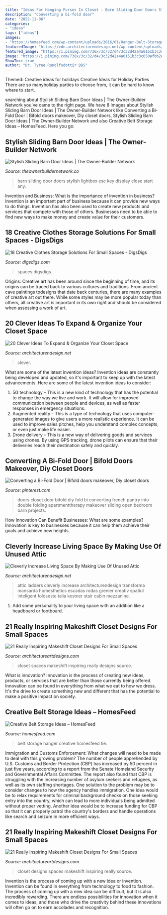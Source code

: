 ```yaml
---
title: "Ideas For Hanging Purses In Closet - Barn Sliding Door Doors Stylish Lightbox Esc Key Display Close Start Any"
description: "Converting a bi-fold door"
date: "2022-11-06"
categories:
- "ideas"
tags: ["ideas"]
images:
- "https://homesfeed.com/wp-content/uploads/2016/01/Hanger-Belt-Storage-Ideas.jpg"
featuredImage: "https://cdn.architecturendesign.net/wp-content/uploads/2015/07/AD-Closet-Organizing-Ideas-10.jpg"
featured_image: "https://i.pinimg.com/736x/3c/32/d4/3c32d42a4a0151b3c3c050afbb2ee947.jpg"
image: "https://i.pinimg.com/736x/3c/32/d4/3c32d42a4a0151b3c3c050afbb2ee947.jpg"
ShowToc: true
author: "Dr. Tyree Runolfsdottir DDS"
---
```



Themed: Creative ideas for holidays
Creative Ideas for Holiday Parties
There are so manyholiday parties to choose from, it can be hard to know where to start.

	

		
searching about Stylish Sliding Barn Door Ideas | The Owner-Builder Network you've came to the right page. We have 8 Images about Stylish Sliding Barn Door Ideas | The Owner-Builder Network like Converting a Bi-Fold Door | Bifold doors makeover, Diy closet doors, Stylish Sliding Barn Door Ideas | The Owner-Builder Network and also Creative Belt Storage Ideas – HomesFeed. Here you go:
		
    
## Stylish Sliding Barn Door Ideas | The Owner-Builder Network

<img loading=lazy src="http://theownerbuildernetwork.co/wp-content/uploads/2015/10/Sliding-Barn-Door-Ideas-08.jpg" onerror="this.onerror=null;this.src='https://tse3.mm.bing.net/th?id=OIP.-AsrL-DX83Hu-7YzF4AUbwHaLG&amp;pid=15.1';" alt="Stylish Sliding Barn Door Ideas | The Owner-Builder Network">

_Source: theownerbuildernetwork.co_

>barn sliding door doors stylish lightbox esc key display close start any. 

	

Invention and Business: What is the importance of invention in business?
Invention is an important part of business because it can provide new ways to do things. Invention has also been used to create new products and services that compete with those of others. Businesses need to be able to find new ways to make money and create value for their customers.

    
## 18 Creative Clothes Storage Solutions For Small Spaces - DigsDigs

<img loading=lazy src="https://www.digsdigs.com/photos/creative-clothes-storage-solutions-for-small-spaces-11.jpg" onerror="this.onerror=null;this.src='https://tse1.mm.bing.net/th?id=OIP.Kb3rp3AefoerK4PpaYgJ0gHaLN&amp;pid=15.1';" alt="18 Creative Clothes Storage Solutions For Small Spaces - DigsDigs">

_Source: digsdigs.com_

>spaces digsdigs. 

	

Origins:
Creative art has been around since the beginning of time, and its origins can be traced back to various cultures and traditions. From ancient cave paintings todesigns that date back centuries, there are many examples of creative art out there. While some styles may be more popular today than others, all creative art is important in its own right and should be considered when assessing a work of art.

    
## 20 Clever Ideas To Expand &amp; Organize Your Closet Space

<img loading=lazy src="https://cdn.architecturendesign.net/wp-content/uploads/2015/07/AD-Closet-Organizing-Ideas-10.jpg" onerror="this.onerror=null;this.src='https://tse4.mm.bing.net/th?id=OIP.ahNVah62Yx0uVuiBSMuH5QHaJ3&amp;pid=15.1';" alt="20 Clever Ideas To Expand &amp; Organize Your Closet Space">

_Source: architecturendesign.net_

>clever. 

	

What are some of the latest invention ideas?
Invention ideas are constantly being developed and updated, so it's important to keep up with the latest advancements. Here are some of the latest invention ideas to consider:
1. 5G technology – This is a new kind of technology that has the potential to change the way we live and work. It will allow for improved communication between people and devices, as well as faster responses in emergency situations.
2. Augmented reality – This is a type of technology that uses computer-generated images to give users a more realistic experience. It can be used to improve sales pitches, help you understand complex concepts, or even just make life easier.
3. Drone delivery – This is a new way of delivering goods and services using drones. By using GPS tracking, drone pilots can ensure that their deliveries reach their destination safely and quickly.

    
## Converting A Bi-Fold Door | Bifold Doors Makeover, Diy Closet Doors

<img loading=lazy src="https://i.pinimg.com/736x/3c/32/d4/3c32d42a4a0151b3c3c050afbb2ee947.jpg" onerror="this.onerror=null;this.src='https://tse4.mm.bing.net/th?id=OIP.8hHU4zYrSw6LZKC6obGyMwHaLV&amp;pid=15.1';" alt="Converting a Bi-Fold Door | Bifold doors makeover, Diy closet doors">

_Source: pinterest.com_

>doors closet door bifold diy fold bi converting french pantry into double folding apartmenttherapy makeover sliding open bedroom barn projects. 

	

How Innovation Can Benefit Businesses: What are some examples?
Innovation is key to businesses because it can help them achieve their goals and achieve new heights.

    
## Cleverly Increase Living Space By Making Use Of Unused Attic

<img loading=lazy src="https://cdn.architecturendesign.net/wp-content/uploads/2015/12/AD-Attic-Living-Space-Design-19.jpg" onerror="this.onerror=null;this.src='https://tse2.mm.bing.net/th?id=OIP.uFU7mKTH0Udx7MIJ_xvSzgHaLH&amp;pid=15.1';" alt="Cleverly Increase Living Space By Making Use Of Unused Attic">

_Source: architecturendesign.net_

>attic ladders cleverly increase architecturendesign transforma mansarda homesthetics escadas rodas grenier creativ spatiul inteligent foloseste talia kestner stair cabin mezzanine. 

	

1. Add some personality to your living space with an addition like a headboard or footboard.

    
## 21 Really Inspiring Makeshift Closet Designs For Small Spaces

<img loading=lazy src="https://www.architectureartdesigns.com/wp-content/uploads/2016/05/3-34.jpg" onerror="this.onerror=null;this.src='https://tse1.mm.bing.net/th?id=OIP.xoGDyX-zKtQJX8swIz77oAHaLJ&amp;pid=15.1';" alt="21 Really Inspiring Makeshift Closet Designs For Small Spaces">

_Source: architectureartdesigns.com_

>closet spaces makeshift inspiring really designs source. 

	

What is innovation?
Innovation is the process of creating new ideas, products, or services that are better than those currently being offered. Innovation can be found in everything from what we eat to how we dress. It's the drive to create something new and different that has the potential to make a positive impact on society.

    
## Creative Belt Storage Ideas – HomesFeed

<img loading=lazy src="https://homesfeed.com/wp-content/uploads/2016/01/Hanger-Belt-Storage-Ideas.jpg" onerror="this.onerror=null;this.src='https://tse2.mm.bing.net/th?id=OIP.i0yTA2FombBu9TaeSdbGzwHaJ4&amp;pid=15.1';" alt="Creative Belt Storage Ideas – HomesFeed">

_Source: homesfeed.com_

>belt storage hanger creative homesfeed tie. 

	

Immigration and Customs Enforcement: What changes will need to be made to deal with this growing problem?
The number of people apprehended by U.S. Customs and Border Protection (CBP) has increased by 50 percent in just five years, according to a report from the Senate Homeland Security and Governmental Affairs Committee. The report also found that CBP is struggling with the increasing number of asylum seekers and refugees, as well as its own staffing shortages.
One solution to the problem may be to consider changes to how the agency handles immigration. One idea would be to relax requirements for criminal background checks on those seeking entry into the country, which can lead to more individuals being admitted without proper vetting. Another idea would be to increase funding for CBP so that it can properly patrol the country's borders and handle operations like search and seizure in more efficient ways.

    
## 21 Really Inspiring Makeshift Closet Designs For Small Spaces

<img loading=lazy src="https://www.architectureartdesigns.com/wp-content/uploads/2016/05/20-10.jpg" onerror="this.onerror=null;this.src='https://tse2.mm.bing.net/th?id=OIP.1qU48mYH8akZ_IAbbwDMqwHaLH&amp;pid=15.1';" alt="21 Really Inspiring Makeshift Closet Designs For Small Spaces">

_Source: architectureartdesigns.com_

>closet designs spaces makeshift inspiring really source. 

	

Invention is the process of coming up with a new idea or invention. Invention can be found in everything from technology to food to fashion. The process of coming up with a new idea can be difficult, but it is also incredibly rewarding. There are endless possibilities for innovation when it comes to ideas, and those who drive the creativity behind these innovations will often go on to earn accolades and recognition.


